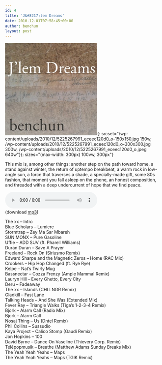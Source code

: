 ```yaml
---
id: 4
title: 'J&#8217;lem Dreams'
date: 2010-12-01T07:58:45+00:00
author: benchun
layout: post
---
```

![J'lem Dreams](/wp-content/uploads/2010/12/5225267991_eceec120d0_o-300x300.jpg){: srcset="/wp-content/uploads/2010/12/5225267991_eceec120d0_o-150x150.jpg 150w, /wp-content/uploads/2010/12/5225267991_eceec120d0_o-300x300.jpg 300w, /wp-content/uploads/2010/12/5225267991_eceec120d0_o.jpeg 640w"}{: sizes="(max-width: 300px) 100vw, 300px"}

This mix is, among other things: another step on the path toward home, a stand against winter, the return of uptempo breakbeat, a warm rock in low-angle sun, a force that traverses a shade, a specially-made gift, some 80s fashion, that moment you fall asleep on the phone, an honest composition, and threaded with a deep undercurrent of hope that we find peace.

<audio src="http://mp3.benchun.net/benchun-jlem-dreams.mp3" preload="auto" controls></audio>  
(download [mp3](http://mp3.benchun.net/benchun-jlem-dreams.mp3))

The xx – Intro  
Blue Scholars – Lumiere  
Stormtrap – Zey Ma Sar Mbareh  
SUN:MONX – Pure Gasoline  
Uffie – ADD SUV (ft. Pharell Williams)  
Duran Duran – Save A Prayer  
Freeland – Rock On (Siriusmo Remix)  
Edward Sharpe and the Magnetic Zeros – Home (RAC Mix)  
Crookers – Hip Hop Changed (ft. Rye Rye)  
Kelpe – Nat’s Twirly Mug  
Bassnectar – Cozza Frenzy (Ample Mammal Remix)  
Lauryn Hill – Every Ghetto, Every City  
Deru – Fadeaway  
The xx – Islands (CHLLNGR Remix)  
Gladkill – Fast Lane  
Talking Heads – And She Was (Extended Mix)  
Fever Ray – Triangle Walks (Tiga’s 1-2-3-4 Remix)  
Bjork – Alarm Call (Radio Mix)  
Bjork – Alarm Call  
Nosaj Thing – Us (Dntel Remix)  
Phil Collins – Sussudio  
Kaya Project – Calico Stomp (Gaudi Remix)  
Jon Hopkins – 100  
David Byrne &#8211; Dance On Vaseline (Thievery Corp. Remix)  
Télépopmusik – Breathe (Matthew Adams Sunday Breaks Mix)  
The Yeah Yeah Yeahs – Maps  
The Yeah Yeah Yeahs – Maps (TGIK Remix)

